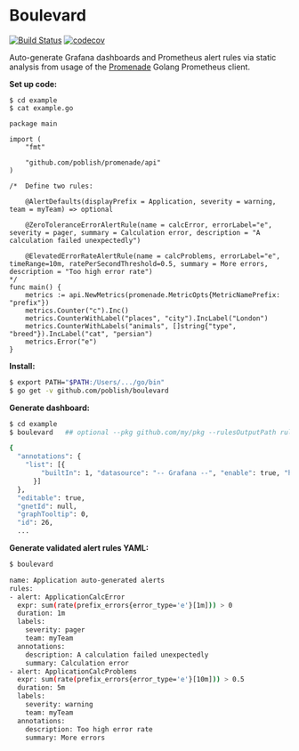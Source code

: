 # Boulevard

[![Build Status](https://travis-ci.org/poblish/boulevard.svg?branch=master)](https://travis-ci.org/poblish/boulevard)
[![codecov](https://codecov.io/gh/poblish/boulevard/branch/master/graph/badge.svg?token=sgcOWUtDqa)](https://codecov.io/gh/poblish/boulevard)

Auto-generate Grafana dashboards and Prometheus alert rules via static analysis from usage of the [Promenade](https://github.com/poblish/promenade) Golang Prometheus client.

**Set up code:**

````golang
$ cd example
$ cat example.go

package main

import (
	"fmt"

	"github.com/poblish/promenade/api"
)

/*  Define two rules:

    @AlertDefaults(displayPrefix = Application, severity = warning, team = myTeam) => optional

    @ZeroToleranceErrorAlertRule(name = calcError, errorLabel="e", severity = pager, summary = Calculation error, description = "A calculation failed unexpectedly")

    @ElevatedErrorRateAlertRule(name = calcProblems, errorLabel="e", timeRange=10m, ratePerSecondThreshold=0.5, summary = More errors, description = "Too high error rate")
*/
func main() {
	metrics := api.NewMetrics(promenade.MetricOpts{MetricNamePrefix: "prefix"})
	metrics.Counter("c").Inc()
	metrics.CounterWithLabel("places", "city").IncLabel("London")
	metrics.CounterWithLabels("animals", []string{"type", "breed"}).IncLabel("cat", "persian")
	metrics.Error("e")
}
````

**Install:**

````bash
$ export PATH="$PATH:/Users/.../go/bin"
$ go get -v github.com/poblish/boulevard
````

**Generate dashboard:**

````bash
$ cd example
$ boulevard   ## optional --pkg github.com/my/pkg --rulesOutputPath rules/alert_rules.yaml --dashboardOutputPath dashboards/grafana_dashboard.json

{
  "annotations": {
    "list": [{
        "builtIn": 1, "datasource": "-- Grafana --", "enable": true, "hide": true, "iconColor": "rgba(0, 211, 255, 1)", "name": "Annotations & Alerts", "type": "dashboard"
      }]
  },
  "editable": true,
  "gnetId": null,
  "graphTooltip": 0,
  "id": 26,
  ...
````

**Generate validated alert rules YAML:**

````bash
$ boulevard

name: Application auto-generated alerts
rules:
- alert: ApplicationCalcError
  expr: sum(rate(prefix_errors{error_type='e'}[1m])) > 0
  duration: 1m
  labels:
    severity: pager
    team: myTeam
  annotations:
    description: A calculation failed unexpectedly
    summary: Calculation error
- alert: ApplicationCalcProblems
  expr: sum(rate(prefix_errors{error_type='e'}[10m])) > 0.5
  duration: 5m
  labels:
    severity: warning
    team: myTeam
  annotations:
    description: Too high error rate
    summary: More errors
````

